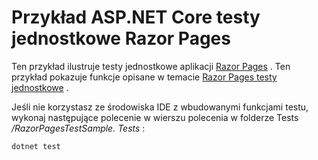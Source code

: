 # <a name="aspnet-core-razor-pages-unit-tests-sample"></a>Przykład ASP.NET Core testy jednostkowe Razor Pages

Ten przykład ilustruje testy jednostkowe aplikacji [Razor Pages](https://docs.microsoft.com/aspnet/core/mvc/razor-pages) . Ten przykład pokazuje funkcje opisane w temacie [Razor Pages testy jednostkowe](https://docs.microsoft.com/aspnet/core/test/razor-pages-tests) .

Jeśli nie korzystasz ze środowiska IDE z wbudowanymi funkcjami testu, wykonaj następujące polecenie w wierszu polecenia w folderze Tests */RazorPagesTestSample. Tests* :

```console
dotnet test
```
